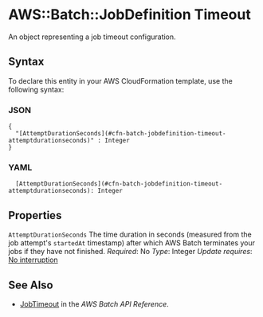 # AWS::Batch::JobDefinition Timeout<a name="aws-properties-batch-jobdefinition-timeout"></a>

An object representing a job timeout configuration\.

## Syntax<a name="aws-properties-batch-jobdefinition-timeout-syntax"></a>

To declare this entity in your AWS CloudFormation template, use the following syntax:

### JSON<a name="aws-properties-batch-jobdefinition-timeout-syntax.json"></a>

```
{
  "[AttemptDurationSeconds](#cfn-batch-jobdefinition-timeout-attemptdurationseconds)" : Integer
}
```

### YAML<a name="aws-properties-batch-jobdefinition-timeout-syntax.yaml"></a>

```
  [AttemptDurationSeconds](#cfn-batch-jobdefinition-timeout-attemptdurationseconds): Integer
```

## Properties<a name="aws-properties-batch-jobdefinition-timeout-properties"></a>

`AttemptDurationSeconds`  <a name="cfn-batch-jobdefinition-timeout-attemptdurationseconds"></a>
The time duration in seconds \(measured from the job attempt's `startedAt` timestamp\) after which AWS Batch terminates your jobs if they have not finished\.
*Required*: No
*Type*: Integer
*Update requires*: [No interruption](https://docs.aws.amazon.com/AWSCloudFormation/latest/UserGuide/using-cfn-updating-stacks-update-behaviors.html#update-no-interrupt)

## See Also<a name="aws-properties-batch-jobdefinition-timeout--seealso"></a>
+  [JobTimeout](https://docs.aws.amazon.com/batch/latest/APIReference/API_JobTimeout.html) in the *AWS Batch API Reference*\.
